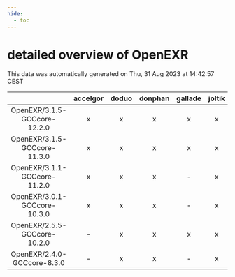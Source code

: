 ```yaml
---
hide:
  - toc
---
```


detailed overview of OpenEXR
============================


This data was automatically generated on Thu, 31 Aug 2023 at 14:42:57 CEST  

| |accelgor|doduo|donphan|gallade|joltik|skitty|swalot|victini|
| :---: | :---: | :---: | :---: | :---: | :---: | :---: | :---: | :---: |
|OpenEXR/3.1.5-GCCcore-12.2.0|x|x|x|x|x|x|x|x|
|OpenEXR/3.1.5-GCCcore-11.3.0|x|x|x|x|x|x|x|x|
|OpenEXR/3.1.1-GCCcore-11.2.0|x|x|x|-|x|x|x|x|
|OpenEXR/3.0.1-GCCcore-10.3.0|x|x|x|-|x|x|x|x|
|OpenEXR/2.5.5-GCCcore-10.2.0|-|x|x|x|x|x|x|x|
|OpenEXR/2.4.0-GCCcore-8.3.0|-|x|x|-|x|x|-|x|
